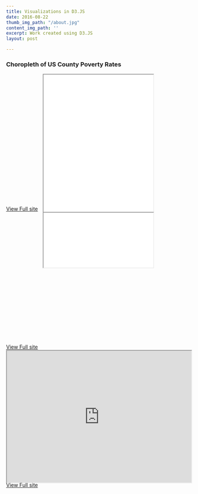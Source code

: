 ```yaml
---
title: Visualizations in D3.JS
date: 2016-08-22
thumb_img_path: "/about.jpg"
content_img_path: ''
excerpt: Work created using D3.JS
layout: post

---
```

### Choropleth of US County Poverty Rates

<div align="center" class="index" style="width:100%;height:360px"> <iframe sandbox= "allow-popups allow-scripts allow-forms allow-same-origin" src="[https://bl.ocks.org/ashlitaylor/raw/d1d7c917961c301eb4287b68d7eca7d3/](https://bl.ocks.org/ashlitaylor/raw/d1d7c917961c301eb4287b68d7eca7d3/ "https://bl.ocks.org/ashlitaylor/raw/d1d7c917961c301eb4287b68d7eca7d3/")" marginwidth = "0" marginheight = "0" style = "height:500px;" scrolling = "no"></iframe> 

</div> <div id="resume-download"> <a href="[https://bl.ocks.org/ashlitaylor/raw/d1d7c917961c301eb4287b68d7eca7d3/](https://bl.ocks.org/ashlitaylor/raw/d1d7c917961c301eb4287b68d7eca7d3/ "https://bl.ocks.org/ashlitaylor/raw/d1d7c917961c301eb4287b68d7eca7d3/")" target="_blank" class="button">View Full site</a> </div>

<div align="center" class="index" style="width:100%;height:360px"> <iframe sandbox= "allow-popups allow-scripts allow-forms allow-same-origin" src="[https://bl.ocks.org/ashlitaylor/raw/d1d7c917961c301eb4287b68d7eca7d3/](https://bl.ocks.org/ashlitaylor/raw/d1d7c917961c301eb4287b68d7eca7d3/ "https://bl.ocks.org/ashlitaylor/raw/d1d7c917961c301eb4287b68d7eca7d3/")" scrolling="yes"></iframe> </div> <div id="resume-download"> <a href="[https://bl.ocks.org/ashlitaylor/raw/d1d7c917961c301eb4287b68d7eca7d3/](https://bl.ocks.org/ashlitaylor/raw/d1d7c917961c301eb4287b68d7eca7d3/ "https://bl.ocks.org/ashlitaylor/raw/d1d7c917961c301eb4287b68d7eca7d3/")" target="_blank" class="button">View Full site</a> </div>

<div align="center" class="embed-responsive embed-responsive-16by9" style="width:100%;height:360px">
<iframe class= "embed-responsive-item" style="width:100%;height:360px" src="https://bl.ocks.org/ashlitaylor/raw/d1d7c917961c301eb4287b68d7eca7d3/" scrolling="yes"></iframe>
</div>


<div id="resume-download">
<a href="https://bl.ocks.org/ashlitaylor/raw/d1d7c917961c301eb4287b68d7eca7d3/" target="_blank" class="button">View Full site</a>
</div>